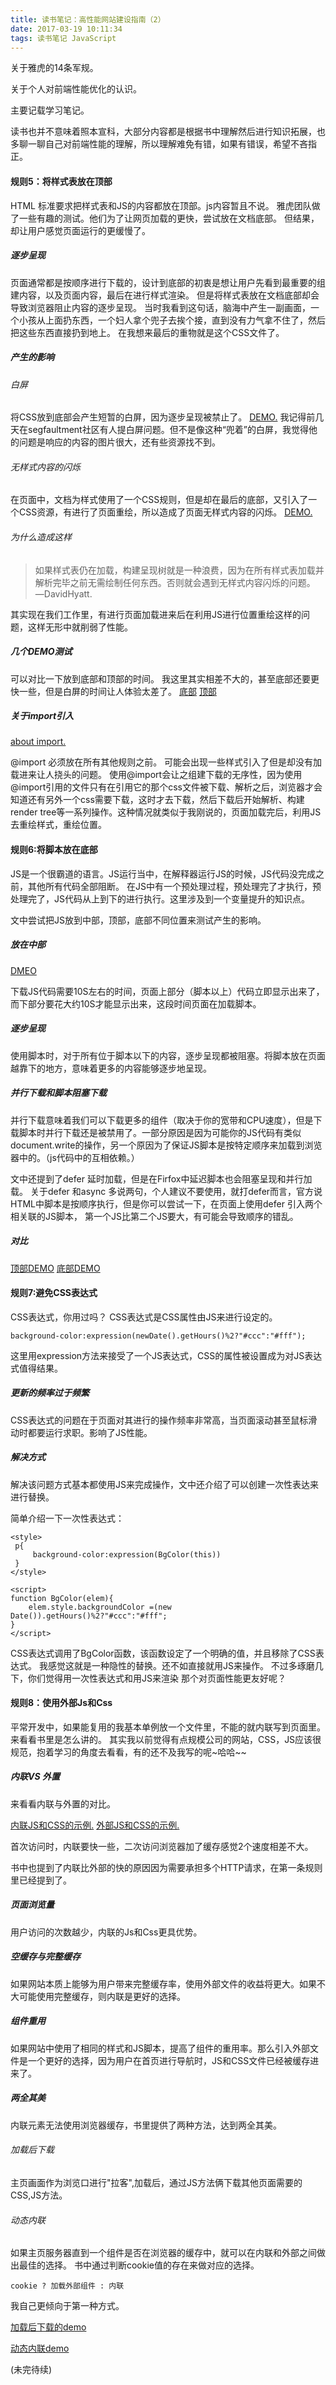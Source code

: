 ```yaml
---
title: 读书笔记：高性能网站建设指南（2）
date: 2017-03-19 10:11:34
tags: 读书笔记 JavaScript
---
```


关于雅虎的14条军规。

关于个人对前端性能优化的认识。

主要记载学习笔记。

读书也并不意味着照本宣科，大部分内容都是根据书中理解然后进行知识拓展，也多聊一聊自己对前端性能的理解，所以理解难免有错，如果有错误，希望不吝指正。
<!--more--><!--more-->

#### 规则5：将样式表放在顶部

HTML 标准要求把样式表和JS的内容都放在顶部。js内容暂且不说。
雅虎团队做了一些有趣的测试。他们为了让网页加载的更快，尝试放在文档底部。
但结果，却让用户感觉页面运行的更缓慢了。

##### 逐步呈现
页面通常都是按顺序进行下载的，设计到底部的初衷是想让用户先看到最重要的组建内容，以及页面内容，最后在进行样式渲染。
但是将样式表放在文档底部却会导致浏览器阻止内容的逐步呈现。
当时我看到这句话，脑海中产生一副画面，一个小孩从上面扔东西，一个妇人拿个兜子去挨个接，直到没有力气拿不住了，然后把这些东西直接扔到地上。
在我想来最后的重物就是这个CSS文件了。
##### 产生的影响
###### 白屏
将CSS放到底部会产生短暂的白屏，因为逐步呈现被禁止了。
[DEMO.](http://stevesouders.com/hpws/css-bottom.php)
我记得前几天在segfaultment社区有人提白屏问题。但不是像这种“兜着”的白屏，我觉得他的问题是响应的内容的图片很大，还有些资源找不到。
###### 无样式内容的闪烁
在页面中，文档为样式使用了一个CSS规则，但是却在最后的底部，又引入了一个CSS资源，有进行了页面重绘，所以造成了页面无样式内容的闪烁。
[DEMO.](http://stevesouders.com/hpws/css-fouc.php)

######  为什么造成这样
>如果样式表仍在加载，构建呈现树就是一种浪费，因为在所有样式表加载并解析完毕之前无需绘制任何东西。否则就会遇到无样式内容闪烁的问题。  —DavidHyatt.

其实现在我们工作里，有进行页面加载进来后在利用JS进行位置重绘这样的问题，这样无形中就削弱了性能。

##### 几个DEMO测试

可以对比一下放到底部和顶部的时间。
我这里其实相差不大的，甚至底部还要更快一些，但是白屏的时间让人体验太差了。
[底部](http://stevesouders.com/hpws/css-bottom.php)
[顶部](http://stevesouders.com/hpws/css-top.php)
##### 关于import引入

[about import.](https://developer.mozilla.org/en-US/docs/Web/CSS/@import)

@import 必须放在所有其他规则之前。
可能会出现一些样式引入了但是却没有加载进来让人挠头的问题。
使用@import会让之组建下载的无序性，因为使用@import引用的文件只有在引用它的那个css文件被下载、解析之后，浏览器才会知道还有另外一个css需要下载，这时才去下载，然后下载后开始解析、构建render tree等一系列操作。这种情况就类似于我刚说的，页面加载完后，利用JS去重绘样式，重绘位置。

#### 规则6:将脚本放在底部

JS是一个很霸道的语言。JS运行当中，在解释器运行JS的时候，JS代码没完成之前，其他所有代码全部阻断。
在JS中有一个预处理过程，预处理完了才执行，预处理完了，JS代码从上到下的进行执行。这里涉及到一个变量提升的知识点。

文中尝试把JS放到中部，顶部，底部不同位置来测试产生的影响。

##### 放在中部
[DMEO](http://stevesouders.com/hpws/js-middle.php)

下载JS代码需要10S左右的时间，页面上部分（脚本以上）代码立即显示出来了，而下部分要花大约10S才能显示出来，这段时间页面在加载脚本。

##### 逐步呈现
使用脚本时，对于所有位于脚本以下的内容，逐步呈现都被阻塞。将脚本放在页面越靠下的地方，意味着更多的内容能够逐步地呈现。

##### 并行下载和脚本阻塞下载
并行下载意味着我们可以下载更多的组件（取决于你的宽带和CPU速度），但是下载脚本时并行下载还是被禁用了。一部分原因是因为可能你的JS代码有类似document.write的操作，另一个原因为了保证JS脚本是按特定顺序来加载到浏览器中的。（js代码中的互相依赖。）

文中还提到了defer 延时加载，但是在Firfox中延迟脚本也会阻塞呈现和并行加载。
关于defer 和async 多说两句，个人建议不要使用，就打defer而言，官方说HTML中脚本是按顺序执行，但是你可以尝试一下，在页面上使用defer 引入两个相关联的JS脚本， 第一个JS比第二个JS要大，有可能会导致顺序的错乱。

##### 对比
[顶部DEMO](http://stevesouders.com/hpws/js-top.php)
[底部DEMO](http://stevesouders.com/hpws/js-bottom.php)

#### 规则7:避免CSS表达式

CSS表达式，你用过吗？
CSS表达式是CSS属性由JS来进行设定的。
```
background-color:expression(newDate().getHours()%2?"#ccc":"#fff");
```
这里用expression方法来接受了一个JS表达式，CSS的属性被设置成为对JS表达式值得结果。

##### 更新的频率过于频繁
CSS表达式的问题在于页面对其进行的操作频率非常高，当页面滚动甚至鼠标滑动时都要运行求职。影响了JS性能。

##### 解决方式
解决该问题方式基本都使用JS来完成操作，文中还介绍了可以创建一次性表达来进行替换。

简单介绍一下一次性表达式：
```
<style>
 p{
	 background-color:expression(BgColor(this))
 }
</style>

<script>
function BgColor(elem){
	elem.style.backgroundColor =(new Date()).getHours()%2?"#ccc":"#fff";
}	
</script>
```
CSS表达式调用了BgColor函数，该函数设定了一个明确的值，并且移除了CSS表达式。
我感觉这就是一种隐性的替换。还不如直接就用JS来操作。
不过多琢磨几下，你们觉得用一次性表达式和用JS来渲染 那个对页面性能更友好呢？
 

#### 规则8：使用外部Js和Css

平常开发中，如果能复用的我基本单例放一个文件里，不能的就内联写到页面里。来看看书里是怎么讲的。
其实我以前觉得有点规模公司的网站，CSS，JS应该很规范，抱着学习的角度去看看，有的还不及我写的呢~哈哈~~

##### 内联VS 外置

来看看内联与外置的对比。

[内联JS和CSS的示例.](http://stevesouders.com/hpws/inlined.php)
[外部JS和CSS的示例.](http://stevesouders.com/hpws/external.php)

首次访问时，内联要快一些，二次访问浏览器加了缓存感觉2个速度相差不大。

书中也提到了内联比外部的快的原因因为需要承担多个HTTP请求，在第一条规则里已经提到了。

##### 页面浏览量

用户访问的次数越少，内联的Js和Css更具优势。

##### 空缓存与完整缓存

如果网站本质上能够为用户带来完整缓存率，使用外部文件的收益将更大。如果不大可能使用完整缓存，则内联是更好的选择。

##### 组件重用

如果网站中使用了相同的样式和JS脚本，提高了组件的重用率。那么引入外部文件是一个更好的选择，因为用户在首页进行导航时，JS和CSS文件已经被缓存进来了。

##### 两全其美

内联元素无法使用浏览器缓存，书里提供了两种方法，达到两全其美。

###### 加载后下载

主页画面作为浏览口进行"拉客",加载后，通过JS方法俩下载其他页面需要的CSS,JS方法。

###### 动态内联

如果主页服务器直到一个组件是否在浏览器的缓存中，就可以在内联和外部之间做出最佳的选择。
书中通过判断cookie值的存在来做对应的选择。
```
cookie ? 加载外部组件 : 内联
```
我自己更倾向于第一种方式。

[加载后下载的demo](http://stevesouders.com/hpws/post-onload.php)

[动态内联demo](http://stevesouders.com/hpws/dynamic-inlining.php)

(未完待续)